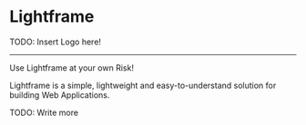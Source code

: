 # Lightframe
TODO: Insert Logo here!

---


Use Lightframe at your own Risk!

Lightframe is a simple, lightweight and easy-to-understand solution for building Web Applications.

TODO: Write more
